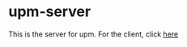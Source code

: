 # upm-server
This is the server for upm.
For the client, click [here](https://github.com/upm-developers/upm)
